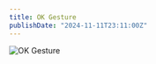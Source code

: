 ```yaml
---
title: OK Gesture
publishDate: "2024-11-11T23:11:00Z"
---
```


![OK Gesture](/microblog/OK-Gesture.webp)
